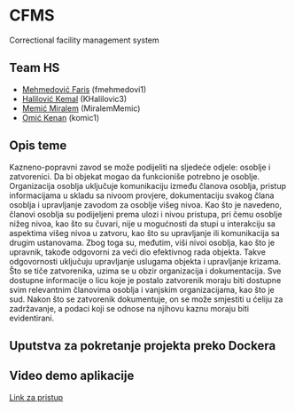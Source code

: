 # CFMS
Correctional facility management system

## Team HS
- [Mehmedović Faris](https://github.com/fmehmedovi1 "Github") (fmehmedovi1)
- [Halilović Kemal](https://github.com/KHalilovic3 "Github") (KHalilovic3)
- [Memić Miralem](https://github.com/MiralemMemic "Github") (MiralemMemic)
- [Omić Kenan](https://github.com/komic1) (komic1)

## Opis teme
Kazneno-popravni zavod se može podijeliti na sljedeće odjele: osoblje i zatvorenici. Da bi objekat mogao da funkcioniše potrebno je osoblje. Organizacija osoblja uključuje komunikaciju između članova osoblja, pristup informacijama u skladu sa nivoom provjere, dokumentaciju svakog člana osoblja i upravljanje zavodom za osoblje višeg nivoa. Kao što je navedeno, članovi osoblja su podijeljeni prema ulozi i nivou pristupa, pri čemu osoblje nižeg nivoa, kao što su čuvari, nije u mogućnosti da stupi u interakciju sa aspektima višeg nivoa u zatvoru, kao što su upravljanje ili komunikacija sa drugim ustanovama. Zbog toga su, međutim, viši nivoi osoblja, kao što je upravnik, takođe odgovorni za veći dio efektivnog rada objekta. Takve odgovornosti uključuju upravljanje uslugama objekta i upravljanje krizama. Što se tiče zatvorenika, uzima se u obzir organizacija i dokumentacija. Sve dostupne informacije o licu koje je postalo zatvorenik moraju biti dostupne svim relevantnim članovima osoblja i vanjskim organizacijama, kao što je sud. Nakon što se zatvorenik dokumentuje, on se može smjestiti u ćeliju za zadržavanje, a podaci koji se odnose na njihovu kaznu moraju biti evidentirani.

## Uputstva za pokretanje projekta preko Dockera

## Video demo aplikacije
[Link za pristup](https://drive.google.com/drive/folders/1cmKvrfQzdEPEGF3bB8zE4pD9ahwc1c1e?usp=sharing)
